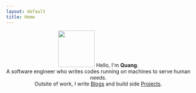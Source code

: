 ```yaml
---
layout: default
title: Home
---
```

<p align="center">
 <img src="{{ site.newbaseurl }}assets/icon_144_white.png" height="100" width="100">
  Hello, I'm <b>Quang</b>.<br>
  A software engineer who writes codes running on machines to serve human needs.<br>
  Outsite of work, I write <a href="{{ site.newbaseurl }}blog/">Blogs</a>
  and build side <a href="{{ site.newbaseurl }}projects/">Projects</a>.
  <br><br>
</p>
